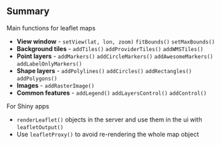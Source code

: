 ---
---

## Summary

Main functions for leaflet maps

* **View window** - `setView(lat, lon, zoom)` `fitBounds()` `setMaxBounds()`
* **Background tiles** - `addTiles()` `addProviderTiles()` `addWMSTiles()`
* **Point layers** - `addMarkers()` `addCircleMarkers()` `addAwesomeMarkers()` `addLabelOnlyMarkers()`
* **Shape layers** - `addPolylines()` `addCircles()` `addRectangles()` `addPolygons()`
* **Images** - `addRasterImage()`
* **Common features** - `addLegend()` `addLayersControl()` `addControl()`

For Shiny apps

* `renderLeaflet()` objects in the server and use them in the ui with `leafletOutput()`
* Use `leafletProxy()` to avoid re-rendering the whole map object
